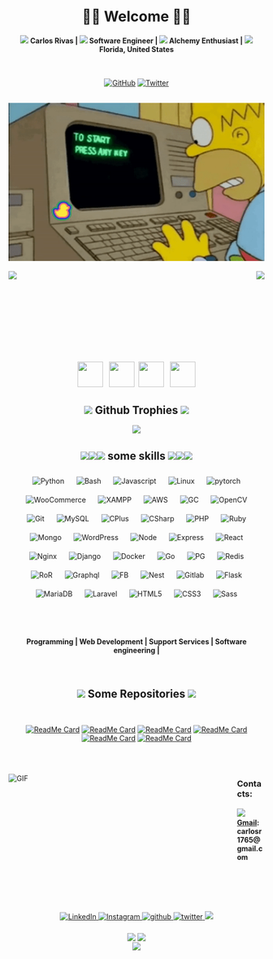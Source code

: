 <!--
**extrasad/extrasad** is a ✨ _special_ ✨ repository because its `README.md` (this file) appears on your GitHub profile.
-->



<!-- Title  -->
<h1 align="center">🧛‍♂️ Welcome 🧛‍♂️</h1>
 
<div align="center">
 <h4> <img src="https://emojipedia-us.s3.dualstack.us-west-1.amazonaws.com/thumbs/240/twitter/282/ogre_1f479.png" width="16px"> Carlos Rivas | <img src="https://emojipedia-us.s3.dualstack.us-west-1.amazonaws.com/thumbs/60/twitter/259/laptop_1f4bb.png" width="16px"> Software Engineer | <img src="https://emojipedia-us.s3.dualstack.us-west-1.amazonaws.com/thumbs/240/twitter/282/man-mage-medium-skin-tone_1f9d9-1f3fd-200d-2642-fe0f.png" width="16px"> Alchemy Enthusiast | <img src="https://emojipedia-us.s3.dualstack.us-west-1.amazonaws.com/thumbs/240/twitter/282/flag-united-states_1f1fa-1f1f8.png" width="16px"> Florida, United States </h4>
</div>

</BR>

<!-- Github -Twitter and Sponsor Logo -->
<p align="center">
	<a href="https://github.com/extrasad"><img src="https://img.shields.io/github/followers/extrasad.svg?label=GitHub&style=social" alt="GitHub"></a>
	<!--<a href="https://github.com/sponsors/extrasad"><img src="https://img.shields.io/badge/Sponsors--_.svg?style=social&logo=github&logoColor=EA4AAA" alt="Sponsors"></a>-->
	<a href="https://twitter.com/mysticpxmp"><img src="https://img.shields.io/twitter/follow/mysticpxmp?label=Twitter&style=social" alt="Twitter"></a>
</p>

</BR>

<!-- Gif1 -->
<div align="center" width="50">
<img src="https://raw.githubusercontent.com/extrasad/extrasad/master/IMG/1.gif" width="600"/>
</div>

<!-- Stats -->
</BR>

<div>
<img height="170" align="left" src="https://github-readme-stats.vercel.app/api?username=extrasad&show_icons=true&title_color=9400D3&icon_color=79ff97&text_color=9f9f9f&bg_color=151515" />

<img height="170" align="right" src="https://github-readme-stats.vercel.app/api/top-langs/?username=extrasad&layout=compact&title_color=fff&text_color=fff&bg_color=151515" />
</div>

<!-- Space Div -->
<div>
 
</BR></BR></BR></BR></BR></BR>

</div>

</BR></BR>

<div align="center">
<img src="https://emojis.slackmojis.com/emojis/images/1613461409/13263/bongocat_code.gif?1613461409" width="50" height="50"/> &nbsp; <img src="https://emojis.slackmojis.com/emojis/images/1575409644/7248/baby-yoda-soup.gif?1575409644" width="50" height="50"/> &nbsp;<img src="https://emojis.slackmojis.com/emojis/images/1575409644/7248/baby-yoda-soup.gif?1575409644" width="50" height="50"/> &nbsp; <img src="https://emojis.slackmojis.com/emojis/images/1613461409/13263/bongocat_code.gif?1613461409" width="50" height="50"/>
</div>

<!-- trophies -->
<h2 align="center"><img src="https://emojipedia-us.s3.dualstack.us-west-1.amazonaws.com/thumbs/120/twitter/259/trophy_1f3c6.png" width="23px"> Github Trophies <img src="https://emojipedia-us.s3.dualstack.us-west-1.amazonaws.com/thumbs/120/twitter/259/trophy_1f3c6.png" width="23px"></h2>  
<a href="https://extrasad.github.io">
 
 <p align="center">
   <img src="https://github-profile-trophy.vercel.app/?username=extrasad&column=7&theme=onedark"/>
 </p>
</a>

<!-- skills -->
<h2 align="center"><img src="https://emojipedia-us.s3.dualstack.us-west-1.amazonaws.com/thumbs/240/twitter/282/ninja_1f977.png" width="23px"><img src="https://emojipedia-us.s3.dualstack.us-west-1.amazonaws.com/thumbs/240/twitter/282/ninja_1f977.png" width="23px"><img src="https://emojipedia-us.s3.dualstack.us-west-1.amazonaws.com/thumbs/240/twitter/282/ninja_1f977.png" width="23px"> some skills <img src="https://emojipedia-us.s3.dualstack.us-west-1.amazonaws.com/thumbs/240/twitter/282/ninja_1f977.png" width="23px"><img src="https://emojipedia-us.s3.dualstack.us-west-1.amazonaws.com/thumbs/240/twitter/282/ninja_1f977.png" width="23px"><img src="https://emojipedia-us.s3.dualstack.us-west-1.amazonaws.com/thumbs/240/twitter/282/ninja_1f977.png" width="23px"> </h2> 
<div align="center">    
<img style="margin: 10px" src="https://profilinator.rishav.dev/skills-assets/python-original.svg" alt="Python" height="50" />  
<img style="margin: 10px" src="https://profilinator.rishav.dev/skills-assets/gnu_bash-icon.svg" alt="Bash" height="50" />  
<img style="margin: 10px" src="https://profilinator.rishav.dev/skills-assets/javascript-original.svg" alt="Javascript" height="50" />  
<img style="margin: 10px" src="https://profilinator.rishav.dev/skills-assets/linux-original.svg" alt="Linux" height="50" />  
<img style="margin: 10px" src="https://profilinator.rishav.dev/skills-assets/pytorch-icon.svg" alt="pytorch" height="50" />  
<img style="margin: 10px" src="https://profilinator.rishav.dev/skills-assets/woocommerce.png" alt="WooCommerce" height="50" />  
<img style="margin: 10px" src="https://profilinator.rishav.dev/skills-assets/xampp.png" alt="XAMPP" height="50" />  
<img style="margin: 10px" src="https://profilinator.rishav.dev/skills-assets/amazonwebservices-original-wordmark.svg" alt="AWS" height="50" />  
<img style="margin: 10px" src="https://profilinator.rishav.dev/skills-assets/google_cloud-icon.svg" alt="GC" height="50" />  
<img style="margin: 10px" src="https://profilinator.rishav.dev/skills-assets/opencv-icon.svg" alt="OpenCV" height="50" />  
<img style="margin: 10px" src="https://profilinator.rishav.dev/skills-assets/git-scm-icon.svg" alt="Git" height="50" />  
<img style="margin: 10px" src="https://profilinator.rishav.dev/skills-assets/mysql-original-wordmark.svg" alt="MySQL" height="50" />  
<img style="margin: 10px" src="https://profilinator.rishav.dev/skills-assets/cplusplus-original.svg" alt="CPlus" height="50" />
<img style="margin: 10px" src="https://profilinator.rishav.dev/skills-assets/csharp-original.svg" alt="CSharp" height="50" />
<img style="margin: 10px" src="https://profilinator.rishav.dev/skills-assets/php-original.svg" alt="PHP" height="50" />  
<img style="margin: 10px" src="https://profilinator.rishav.dev/skills-assets/ruby-original-wordmark.svg" alt="Ruby" height="50" />  
<img style="margin: 10px" src="https://profilinator.rishav.dev/skills-assets/mongodb-original-wordmark.svg" alt="Mongo" height="50" />  
<img style="margin: 10px" src="https://profilinator.rishav.dev/skills-assets/wordpress.png" alt="WordPress" height="50" />  
<img style="margin: 10px" src="https://profilinator.rishav.dev/skills-assets/nodejs-original-wordmark.svg" alt="Node" height="50" />  
<img style="margin: 10px" src="https://profilinator.rishav.dev/skills-assets/express-original-wordmark.svg" alt="Express" height="50" />  
<img style="margin: 10px" src="https://profilinator.rishav.dev/skills-assets/react-original-wordmark.svg" alt="React" height="50" />  
<img style="margin: 10px" src="https://profilinator.rishav.dev/skills-assets/nginx-original.svg" alt="Nginx" height="50" />  
<img style="margin: 10px" src="https://profilinator.rishav.dev/skills-assets/django-original.svg" alt="Django" height="50" />  
<img style="margin: 10px" src="https://profilinator.rishav.dev/skills-assets/docker-original-wordmark.svg" alt="Docker" height="50" />  
<img style="margin: 10px" src="https://profilinator.rishav.dev/skills-assets/go-original.svg" alt="Go" height="50" />
<img style="margin: 10px" src="https://profilinator.rishav.dev/skills-assets/postgresql-original-wordmark.svg" alt="PG" height="50" />
<img style="margin: 10px" src="https://profilinator.rishav.dev/skills-assets/redis-original-wordmark.svg" alt="Redis" height="50" />
<img style="margin: 10px" src="https://profilinator.rishav.dev/skills-assets/rails-original-wordmark.svg" alt="RoR" height="50" />
<img style="margin: 10px" src="https://profilinator.rishav.dev/skills-assets/graphql.png" alt="Graphql" height="50" />
<img style="margin: 10px" src="https://profilinator.rishav.dev/skills-assets/firebase.png" alt="FB" height="50" />
<img style="margin: 10px" src="https://profilinator.rishav.dev/skills-assets/nestjs.svg" alt="Nest" height="50" />
<img style="margin: 10px" src="https://profilinator.rishav.dev/skills-assets/gitlab.svg" alt="Gitlab" height="50" />
<img style="margin: 10px" src="https://profilinator.rishav.dev/skills-assets/flask.png" alt="Flask" height="50" />
<img style="margin: 10px" src="https://profilinator.rishav.dev/skills-assets/mariadb.png" alt="MariaDB" height="50" />
<img style="margin: 10px" src="https://profilinator.rishav.dev/skills-assets/laravel-plain-wordmark.svg" alt="Laravel" height="50" />  
<img style="margin: 10px" src="https://profilinator.rishav.dev/skills-assets/html5-original-wordmark.svg" alt="HTML5" height="50" />  
<img style="margin: 10px" src="https://profilinator.rishav.dev/skills-assets/css3-original-wordmark.svg" alt="CSS3" height="50" />  
<img style="margin: 10px" src="https://profilinator.rishav.dev/skills-assets/sass-original.svg" alt="Sass" height="50" />  
</div>  
 
</BR></BR>
<p>
  <h4 align="center"> Programming | Web Development | Support Services | Software engineering | </h4>
</p>

</BR>

<!-- Repos -->
<div align="center">
<h2 align="center"><img src="https://emojis.slackmojis.com/emojis/images/1597320283/10003/catjam.gif?1597320283" width="30px"> Some Repositories <img src="https://emojis.slackmojis.com/emojis/images/1597320283/10003/catjam.gif?1597320283" width="30px"></h2>  
</BR>

[![ReadMe Card](https://github-readme-stats.vercel.app/api/pin/?username=extrasad&repo=phaser-boilerplate&theme=gotham)](https://github.com/extrasad/phaser-boilerplate)
[![ReadMe Card](https://github-readme-stats.vercel.app/api/pin/?username=extrasad&repo=crypto-game&theme=gotham)](https://github.com/extrasad/crypto-game)
[![ReadMe Card](https://github-readme-stats.vercel.app/api/pin/?username=extrasad&repo=smart-chatter&theme=gotham)](https://github.com/extrasad/smart-chatter)
[![ReadMe Card](https://github-readme-stats.vercel.app/api/pin/?username=extrasad&repo=plugin-installer&theme=gotham)](https://github.com/extrasad/plugin-installer)
[![ReadMe Card](https://github-readme-stats.vercel.app/api/pin/?username=extrasad&repo=track-message&theme=gotham)](https://github.com/extrasad/track-message)
[![ReadMe Card](https://github-readme-stats.vercel.app/api/pin/?username=extrasad&repo=Laravel-Hotel-Reservation&theme=gotham)](https://github.com/extrasad/Laravel-Hotel-Reservation)
</div>

</BR></BR>

<!-- Contacts -->
<img align="left" height="270px" width="450px" alt="GIF" src="https://raw.githubusercontent.com/extrasad/extrasad/master/IMG/3.gif">

<h3> Contacts:</h3>
<h4><img src="https://emojipedia-us.s3.dualstack.us-west-1.amazonaws.com/thumbs/60/twitter/259/robot_1f916.png" width="20px"> <a href="mailto:carlosr1765@gmail.com">Gmail</a>: carlosr1765@gmail.com</h4> 
</BR>

<!-- social -->
<div align="center">
<a href="https://www.linkedin.com/in/extrasad/" target="_blank">
<img alt="LinkedIn" src="https://img.shields.io/badge/linkedin-%230077B5.svg?&style=for-the-badge&logo=linkedin&logoColor=white" style="margin-bottom: 5px;"/>
</a> 
<a href="https://www.instagram.com/carlosdrivr/" target="_blank">
<img alt="Instagram" src="https://img.shields.io/badge/carlosdrivr-%23E4405F.svg?style=for-the-badge&logo=Instagram&logoColor=white" style="margin-bottom: 5px;"/>
</a>
<a href="https://github.com/extrasad" target="_blank">
<img src=https://img.shields.io/badge/github-%2324292e.svg?&style=for-the-badge&logo=github&logoColor=white alt=github style="margin-bottom: 5px;" />
</a>
<a href="https://twitter.com/mysticpxmp" target="_blank">
<img src=https://img.shields.io/badge/twitter-%2300acee.svg?&style=for-the-badge&logo=twitter&logoColor=white alt=twitter style="margin-bottom: 5px;" />
</a> 
<a href="mailto:carlosdav.dev@gmail.com"><img src="https://img.shields.io/badge/-Gmail-D14836?style=for-the-badge&logo=Gmail&logoColor=white"/></a>	
</div> 

</BR>
</div>
<!-- Visitors Counter -->
<div align="center">
<img src="https://emojis.slackmojis.com/emojis/images/1450785773/250/mega.gif?1450785773" align="center" />&nbsp;<img src="https://emojis.slackmojis.com/emojis/images/1450785773/250/mega.gif?1450785773" align="center" />
	
</BR>

<img src="https://komarev.com/ghpvc/?username=extrasad&&style=flat-square" align="center" />
<BR><BR>
</div>  
